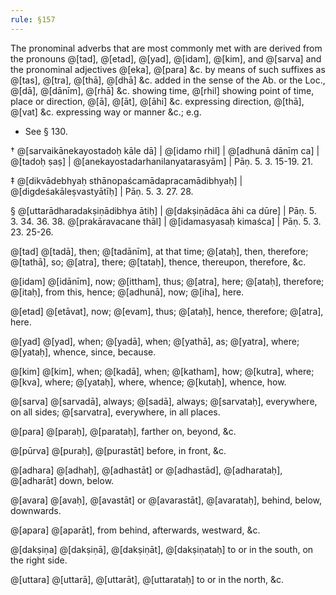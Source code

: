 ```yaml
---
rule: §157
---
```


The pronominal adverbs that are most commonly met with are derived from the pronouns @[tad], @[etad], @[yad], @[idam], @[kim], and @[sarva] and the pronominal adjectives @[eka], @[para] &c. by means of such suffixes as @[tas], @[tra], @[thā], @[dhā] &c. added in the sense of the Ab. or the Loc., @[dā], @[dānīm], @[rhā] &c. showing time, @[rhil] showing point of time, place or direction, @[ā], @[āt], @[āhi] &c. expressing direction, @[thā], @[vat] &c. expressing way or manner &c.; e.g.

- See § 130.

† @[sarvaikānekayostadoḥ kāle dā] | @[idamo rhil] | @[adhunā dānīṃ ca] | @[tadoḥ ṣaṣ] | @[anekayostadarhanilanyatarasyām] | Pāṇ. 5. 3. 15-19. 21.

‡ @[dikvādebhyaḥ sthānopaścamādapracamādibhyaḥ] | @[digdeśakāleṣvastyātīḥ] | Pāṇ. 5. 3. 27. 28.

§ @[uttarādharadakṣiṇādibhya ātiḥ] | @[dakṣiṇādāca āhi ca dūre] | Pāṇ. 5. 3. 34. 36. 38. @[prakāravacane thāl] | @[idamasyasaḥ kimaśca] | Pāṇ. 5. 3. 23. 25-26.

@[tad] @[tadā], then; @[tadānīm], at that time; @[ataḥ], then, therefore; @[tathā], so; @[atra], there; @[tataḥ], thence, thereupon, therefore, &c.

@[idam] @[idānīm], now; @[ittham], thus; @[atra], here; @[ataḥ], therefore; @[itaḥ], from this, hence; @[adhunā], now; @[iha], here.

@[etad] @[etāvat], now; @[evam], thus; @[ataḥ], hence, therefore; @[atra], here.

@[yad] @[yad], when; @[yadā], when; @[yathā], as; @[yatra], where; @[yataḥ], whence, since, because.

@[kim] @[kim], when; @[kadā], when; @[katham], how; @[kutra], where; @[kva], where; @[yataḥ], where, whence; @[kutaḥ], whence, how.

@[sarva] @[sarvadā], always; @[sadā], always; @[sarvataḥ], everywhere, on all sides; @[sarvatra], everywhere, in all places.

@[para] @[paraḥ], @[parataḥ], farther on, beyond, &c.

@[pūrva] @[puraḥ], @[purastāt] before, in front, &c.

@[adhara] @[adhaḥ], @[adhastāt] or @[adhastād], @[adharataḥ], @[adharāt] down, below.

@[avara] @[avaḥ], @[avastāt] or @[avarastāt], @[avarataḥ], behind, below, downwards.

@[apara] @[aparāt], from behind, afterwards, westward, &c.

@[dakṣiṇa] @[dakṣiṇā], @[dakṣiṇāt], @[dakṣiṇataḥ] to or in the south, on the right side.

@[uttara] @[uttarā], @[uttarāt], @[uttarataḥ] to or in the north, &c.